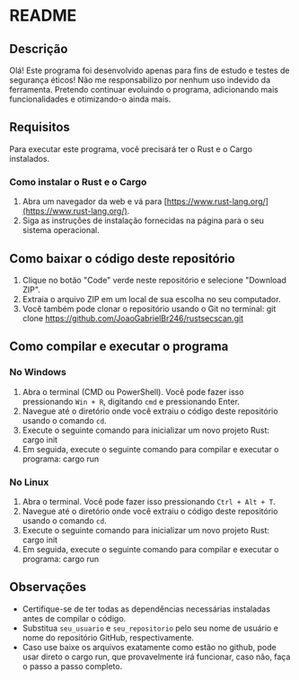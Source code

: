 # README

## Descrição
Olá! Este programa foi desenvolvido apenas para fins de estudo e testes de segurança éticos! Não me responsabilizo por nenhum uso indevido da ferramenta. Pretendo continuar evoluindo o programa, adicionando mais funcionalidades e otimizando-o ainda mais.

## Requisitos
Para executar este programa, você precisará ter o Rust e o Cargo instalados. 

### Como instalar o Rust e o Cargo

1. Abra um navegador da web e vá para [https://www.rust-lang.org/](https://www.rust-lang.org/).
2. Siga as instruções de instalação fornecidas na página para o seu sistema operacional. 

## Como baixar o código deste repositório

1. Clique no botão "Code" verde neste repositório e selecione "Download ZIP".
2. Extraia o arquivo ZIP em um local de sua escolha no seu computador.
3. Você também pode clonar o repositório usando o Git no terminal: git clone https://github.com/JoaoGabrielBr246/rustsecscan.git


## Como compilar e executar o programa

### No Windows

1. Abra o terminal (CMD ou PowerShell). Você pode fazer isso pressionando `Win + R`, digitando `cmd` e pressionando Enter.
2. Navegue até o diretório onde você extraiu o código deste repositório usando o comando `cd`.
3. Execute o seguinte comando para inicializar um novo projeto Rust: cargo init
4. Em seguida, execute o seguinte comando para compilar e executar o programa: cargo run


### No Linux

1. Abra o terminal. Você pode fazer isso pressionando `Ctrl + Alt + T`.
2. Navegue até o diretório onde você extraiu o código deste repositório usando o comando `cd`.
3. Execute o seguinte comando para inicializar um novo projeto Rust: cargo init
4. Em seguida, execute o seguinte comando para compilar e executar o programa: cargo run

   
## Observações
- Certifique-se de ter todas as dependências necessárias instaladas antes de compilar o código.
- Substitua `seu_usuario` e `seu_repositorio` pelo seu nome de usuário e nome do repositório GitHub, respectivamente.
- Caso use baixe os arquivos exatamente como estão no github, pode usar direto o cargo run, que provavelmente irá funcionar, caso não, faça o passo a passo completo.

